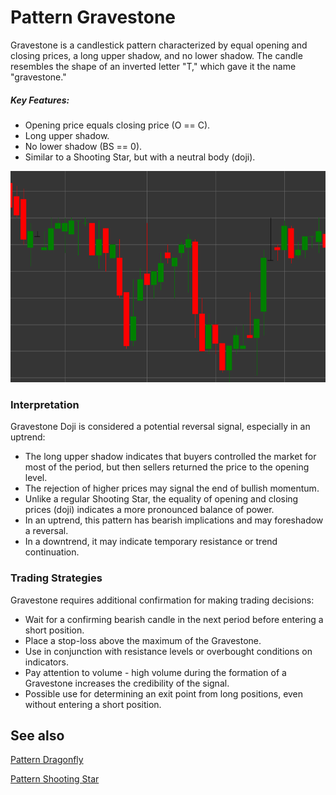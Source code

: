 # Pattern Gravestone

Gravestone is a candlestick pattern characterized by equal opening and closing prices, a long upper shadow, and no lower shadow. The candle resembles the shape of an inverted letter "T," which gave it the name "gravestone."

##### Key Features:

- Opening price equals closing price (O == C).
- Long upper shadow.
- No lower shadow (BS == 0).
- Similar to a Shooting Star, but with a neutral body (doji).

![Gravestone Pattern](../../../images/gravestonepattern.png)

### Interpretation

Gravestone Doji is considered a potential reversal signal, especially in an uptrend:

- The long upper shadow indicates that buyers controlled the market for most of the period, but then sellers returned the price to the opening level.
- The rejection of higher prices may signal the end of bullish momentum.
- Unlike a regular Shooting Star, the equality of opening and closing prices (doji) indicates a more pronounced balance of power.
- In an uptrend, this pattern has bearish implications and may foreshadow a reversal.
- In a downtrend, it may indicate temporary resistance or trend continuation.

### Trading Strategies

Gravestone requires additional confirmation for making trading decisions:

- Wait for a confirming bearish candle in the next period before entering a short position.
- Place a stop-loss above the maximum of the Gravestone.
- Use in conjunction with resistance levels or overbought conditions on indicators.
- Pay attention to volume - high volume during the formation of a Gravestone increases the credibility of the signal.
- Possible use for determining an exit point from long positions, even without entering a short position.

## See also

[Pattern Dragonfly](dragonfly.md)

[Pattern Shooting Star](shooting_star.md)